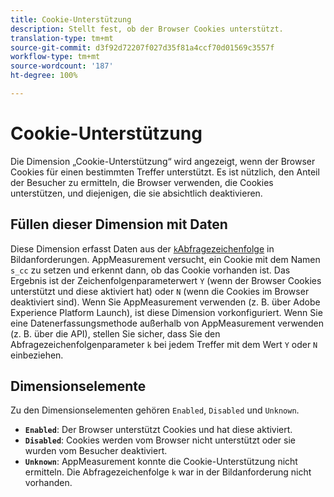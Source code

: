 ```yaml
---
title: Cookie-Unterstützung
description: Stellt fest, ob der Browser Cookies unterstützt.
translation-type: tm+mt
source-git-commit: d3f92d72207f027d35f81a4ccf70d01569c3557f
workflow-type: tm+mt
source-wordcount: '187'
ht-degree: 100%

---
```



# Cookie-Unterstützung

Die Dimension „Cookie-Unterstützung“ wird angezeigt, wenn der Browser Cookies für einen bestimmten Treffer unterstützt. Es ist nützlich, den Anteil der Besucher zu ermitteln, die Browser verwenden, die Cookies unterstützen, und diejenigen, die sie absichtlich deaktivieren.

## Füllen dieser Dimension mit Daten

Diese Dimension erfasst Daten aus der [`k`Abfragezeichenfolge](/help/implement/validate/query-parameters.md) in Bildanforderungen. AppMeasurement versucht, ein Cookie mit dem Namen `s_cc` zu setzen und erkennt dann, ob das Cookie vorhanden ist. Das Ergebnis ist der Zeichenfolgenparameterwert `Y` (wenn der Browser Cookies unterstützt und diese aktiviert hat) oder `N` (wenn die Cookies im Browser deaktiviert sind). Wenn Sie AppMeasurement verwenden (z. B. über Adobe Experience Platform Launch), ist diese Dimension vorkonfiguriert. Wenn Sie eine Datenerfassungsmethode außerhalb von AppMeasurement verwenden (z. B. über die API), stellen Sie sicher, dass Sie den Abfragezeichenfolgenparameter `k` bei jedem Treffer mit dem Wert `Y` oder `N` einbeziehen.

## Dimensionselemente

Zu den Dimensionselementen gehören `Enabled`, `Disabled` und `Unknown`.

* **`Enabled`**: Der Browser unterstützt Cookies und hat diese aktiviert.
* **`Disabled`**: Cookies werden vom Browser nicht unterstützt oder sie wurden vom Besucher deaktiviert.
* **`Unknown`**: AppMeasurement konnte die Cookie-Unterstützung nicht ermitteln. Die Abfragezeichenfolge `k` war in der Bildanforderung nicht vorhanden.
